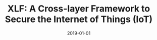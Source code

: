 ---
title: "XLF: A Cross-layer Framework to Secure the Internet of Things (IoT)"
collection: publications
permalink: /publication/2019-01-01-XLF-A-Cross-layer-Framework-to-Secure-the-Internet-of-Things-IoT
date: 2019-01-01
venue: 'In the proceedings of 39th IEEE International Conference on Distributed Computing Systems, ICDCS 2019, Dallas, TX, USA, July 7-10, 2019'
paperurl: 'https://doi.org/10.1109/ICDCS.2019.00181'
citation: ' An Wang,  David Mohaisen,  Songqing Chen, &quot;XLF: A Cross-layer Framework to Secure the Internet of Things (IoT).&quot; In the proceedings of 39th IEEE International Conference on Distributed Computing Systems, ICDCS, Dallas, TX, USA, 2019.'
---